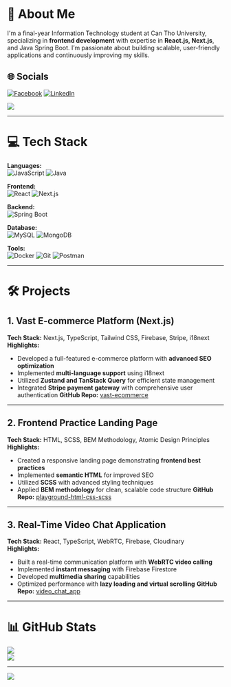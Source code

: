 # 💫 About Me

I'm a final-year Information Technology student at Can Tho University, specializing in **frontend development** with expertise in **React.js, Next.js**, and Java Spring Boot. I’m passionate about building scalable, user-friendly applications and continuously improving my skills.

## 🌐 Socials

[![Facebook](https://img.shields.io/badge/Facebook-%231877F2.svg?logo=Facebook&logoColor=white)](https://www.facebook.com/HuyTranDevDesCre)
[![LinkedIn](https://img.shields.io/badge/LinkedIn-%230077B5.svg?logo=linkedin&logoColor=white)](https://www.linkedin.com/in/huy-tran-172622343/)

![](https://github-readme-stats.vercel.app/api/top-langs/?username=tsthuy&theme=radical&hide_border=false&layout=compact)  

---

# 💻 Tech Stack

**Languages:**  
![JavaScript](https://img.shields.io/badge/javascript-%23323330.svg?style=for-the-badge&logo=javascript&logoColor=%23F7DF1E) ![Java](https://img.shields.io/badge/java-%23ED8B00.svg?style=for-the-badge&logo=java&logoColor=white)

**Frontend:**  
![React](https://img.shields.io/badge/react-%2320232a.svg?style=for-the-badge&logo=react&logoColor=%2361DAFB) ![Next.js](https://img.shields.io/badge/Next.js-000000?style=for-the-badge&logo=next.js&logoColor=white) 

**Backend:**  
![Spring Boot](https://img.shields.io/badge/Spring%20Boot-F2F4F9?style=for-the-badge&logo=spring-boot)

**Database:**  
![MySQL](https://img.shields.io/badge/mysql-%2300f.svg?style=for-the-badge&logo=mysql&logoColor=white) ![MongoDB](https://img.shields.io/badge/MongoDB-%234ea94b.svg?style=for-the-badge&logo=mongodb&logoColor=white)

**Tools:**  
![Docker](https://img.shields.io/badge/docker-%230db7ed.svg?style=for-the-badge&logo=docker&logoColor=white) ![Git](https://img.shields.io/badge/git-%23F05033.svg?style=for-the-badge&logo=git&logoColor=white) ![Postman](https://img.shields.io/badge/Postman-FF6C37?style=for-the-badge&logo=postman&logoColor=white)

---

# 🛠️ Projects
## 1. **Vast E-commerce Platform (Next.js)**  
**Tech Stack:** Next.js, TypeScript, Tailwind CSS, Firebase, Stripe, i18next  
**Highlights:**  
- Developed a full-featured e-commerce platform with **advanced SEO optimization**
- Implemented **multi-language support** using i18next
- Utilized **Zustand and TanStack Query** for efficient state management
- Integrated **Stripe payment gateway** with comprehensive user authentication
**GitHub Repo:** [vast-ecommerce](https://github.com/tsthuy/vast-ecommerce)  
---
## 2. **Frontend Practice Landing Page**  
**Tech Stack:** HTML, SCSS, BEM Methodology, Atomic Design Principles  
**Highlights:**  
- Created a responsive landing page demonstrating **frontend best practices**
- Implemented **semantic HTML** for improved SEO
- Utilized **SCSS** with advanced styling techniques
- Applied **BEM methodology** for clean, scalable code structure
**GitHub Repo:** [playground-html-css-scss](https://github.com/tsthuy/playground-html-css-scss)  
---
## 3. **Real-Time Video Chat Application**  
**Tech Stack:** React, TypeScript, WebRTC, Firebase, Cloudinary  
**Highlights:**  
- Built a real-time communication platform with **WebRTC video calling**
- Implemented **instant messaging** with Firebase Firestore
- Developed **multimedia sharing** capabilities
- Optimized performance with **lazy loading and virtual scrolling**
**GitHub Repo:** [video_chat_app](https://github.com/tsthuy/video_chat_app)

---

# 📊 GitHub Stats

![](https://github-readme-stats.vercel.app/api?username=tsthuy&theme=radical&hide_border=false&include_all_commits=false&count_private=false)  
![](https://github-readme-streak-stats.herokuapp.com/?user=tsthuy&theme=radical&hide_border=false)  

---

[![](https://visitcount.itsvg.in/api?id=tsthuy&icon=7&color=0)](https://visitcount.itsvg.in)
